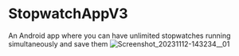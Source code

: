 # StopwatchAppV3
An Android app where you can have unlimited stopwatches running simultaneously and save them
![Screenshot_20231112-143234__01](https://github.com/b-ausoj/StopwatchAppV3/assets/49319850/8f7d855a-7e7c-4ad8-ada3-167769188f61)

